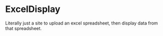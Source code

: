 # ExcelDisplay
Literally just a site to upload an excel spreadsheet, then display data from that spreadsheet.
